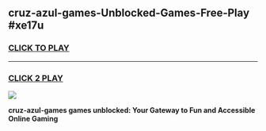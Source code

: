 
## cruz-azul-games-Unblocked-Games-Free-Play #xe17u
<h3>
<a href="https://us.freeplayer.one?title=cruz-azul-games&ref=9M">CLICK TO PLAY</a></h3>
<hr>

<h3>
<a href="https://us.freeplayer.one?title=cruz-azul-games&ref=9M">CLICK 2 PLAY</a>
  
</h3>

<a href="https://us.freeplayer.one?title=cruz-azul-games&ref=9M"><img src="https://clearcache.store/games.png"></a>


**cruz-azul-games games unblocked: Your Gateway to Fun and Accessible Online Gaming**
